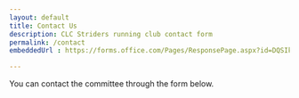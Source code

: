 ```yaml
---
layout: default
title: Contact Us
description: CLC Striders running club contact form
permalink: /contact
embeddedUrl : https://forms.office.com/Pages/ResponsePage.aspx?id=DQSIkWdsW0yxEjajBLZtrQAAAAAAAAAAAAO__SXUQL9UOEhIUVNHVVhIT1RWUDg4T1I5MVFMSUFMTy4u

---
```


You can contact the committee through the form below.
